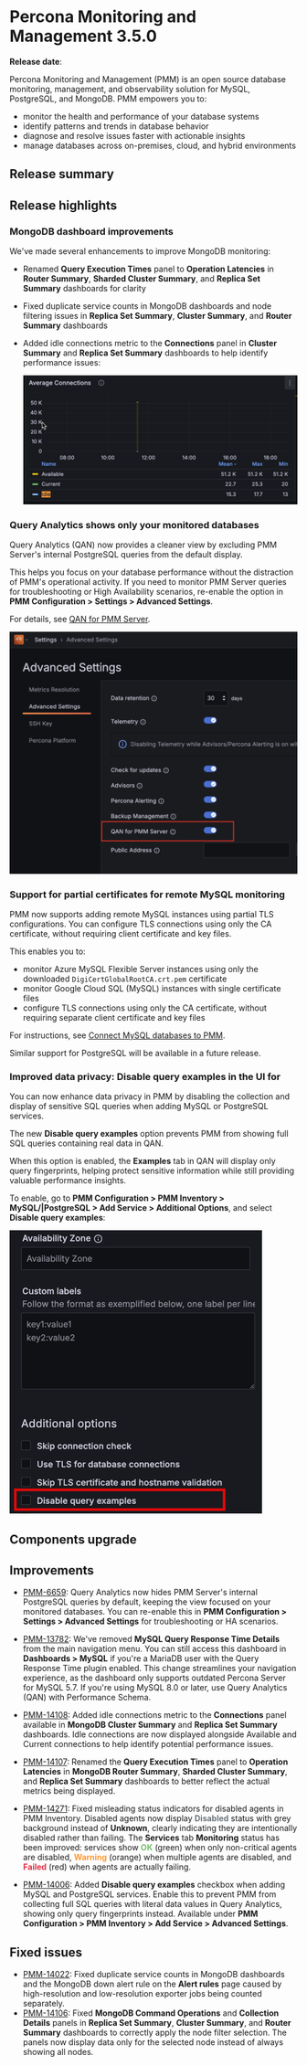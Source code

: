 # Percona Monitoring and Management 3.5.0

**Release date**:

Percona Monitoring and Management (PMM) is an open source database monitoring, management, and observability solution for MySQL, PostgreSQL, and MongoDB. PMM empowers you to: 

- monitor the health and performance of your database systems
- identify patterns and trends in database behavior
- diagnose and resolve issues faster with actionable insights
- manage databases across on-premises, cloud, and hybrid environments

## Release summary

## Release highlights

### MongoDB dashboard improvements

We've made several enhancements to improve MongoDB monitoring:

- Renamed **Query Execution Times** panel to **Operation Latencies** in **Router Summary**, **Sharded Cluster Summary**, and **Replica Set Summary** dashboards for clarity
- Fixed duplicate service counts in MongoDB dashboards and node filtering issues in **Replica Set Summary**, **Cluster Summary**, and **Router Summary** dashboards
- Added idle connections metric to the **Connections** panel in **Cluster Summary** and **Replica Set Summary** dashboards to help identify performance issues:

    ![Connections panel](../images/Idle_connections_panel.png)

### Query Analytics shows only your monitored databases

Query Analytics (QAN) now provides a cleaner view by excluding PMM Server's internal PostgreSQL queries from the default display.

This helps you focus on your database performance without the distraction of PMM's operational activity. If you need to monitor PMM Server queries for troubleshooting or High Availability scenarios, re-enable the option in **PMM Configuration > Settings > Advanced Settings**.

For details, see [QAN for PMM Server](../use/qan/index.md#qan-for-pmm-servers-internal-postgresql).

![QAN for PMM Server](../images/QAN-options.png)

### Support for partial certificates for remote MySQL monitoring
PMM now supports adding remote MySQL instances using partial TLS configurations. You can configure TLS connections using only the CA certificate, without requiring client certificate and key files. 

This enables you to:

- monitor Azure MySQL Flexible Server instances using only the downloaded `DigiCertGlobalRootCA.crt.pem` certificate
- monitor Google Cloud SQL (MySQL) instances with single certificate files
- configure TLS connections using only the CA certificate, without requiring separate client certificate and key files

For instructions, see [Connect MySQL databases to PMM](../install-pmm/install-pmm-client/connect-database/mysql/mysql.md).

Similar support for PostgreSQL will be available in a future release.

### Improved data privacy: Disable query examples in the UI for 

You can now enhance data privacy in PMM by disabling the collection and display of sensitive SQL queries when adding MySQL or PostgreSQL services.

The new **Disable query examples** option prevents PMM from showing full SQL queries containing real data in QAN.

When this option is enabled, the **Examples** tab in QAN will display only query fingerprints, helping protect sensitive information while still providing valuable performance insights.

To enable, go to **PMM Configuration > PMM Inventory > MySQL/|PostgreSQL > Add Service > Additional Options**, and select **Disable query examples**: 

![Disable Query Examples option](../images/Disable_query_examples.png)

## Components upgrade


## Improvements

- [PMM-6659](https://perconadev.atlassian.net/browse/PMM-6659): Query Analytics now hides PMM Server's internal PostgreSQL queries by default, keeping the view focused on your monitored databases. You can re-enable this in **PMM Configuration > Settings > Advanced Settings** for troubleshooting or HA scenarios.

- [PMM-13782](https://perconadev.atlassian.net/browse/PMM-13782): We've removed **MySQL Query Response Time Details** from the main navigation menu. You can still access this dashboard in **Dashboards > MySQL** if you're a MariaDB user with the Query Response Time plugin enabled.
This change streamlines your navigation experience, as the dashboard only supports outdated Percona Server for MySQL 5.7. If you're using MySQL 8.0 or later, use Query Analytics (QAN) with Performance Schema.

- [PMM-14108](https://perconadev.atlassian.net/browse/PMM-14108): Added idle connections metric to the **Connections** panel available in **MongoDB Cluster Summary** and **Replica Set Summary** dashboards. Idle connections are now displayed alongside Available and Current connections to help identify potential performance issues.

- [PMM-14107](https://perconadev.atlassian.net/browse/PMM-14107): Renamed the **Query Execution Times** panel to **Operation Latencies** in **MongoDB Router Summary**, **Sharded Cluster Summary**, and **Replica Set Summary** dashboards to better reflect the actual metrics being displayed.

- [PMM-14271](https://perconadev.atlassian.net/browse/PMM-14271): Fixed misleading status indicators for disabled agents in PMM Inventory. Disabled agents now display <b style="color:#6C757D;">Disabled</b> status with grey background instead of **Unknown**, clearly indicating they are intentionally disabled rather than failing. The **Services** tab **Monitoring** status has been improved: services show <b style="color:#73BF69;">OK</b> (green) when only non-critical agents are disabled, <b style="color:#FF9830;">Warning</b> (orange) when multiple agents are disabled, and <b style="color:#e02f44;">Failed</b> (red) when agents are actually failing.

- [PMM-14006](https://perconadev.atlassian.net/browse/PMM-14006): Added **Disable query examples** checkbox when adding MySQL and PostgreSQL services. Enable this to prevent PMM from collecting full SQL queries with literal data values in Query Analytics, showing only query fingerprints instead. Available under **PMM Configuration > PMM Inventory > Add Service > Advanced Settings**.

## Fixed issues
- [PMM-14022](https://perconadev.atlassian.net/browse/PMM-14022): Fixed duplicate service counts in MongoDB dashboards and the MongoDB down alert rule on the **Alert rules** page caused by high-resolution and low-resolution exporter jobs being counted separately.
- [PMM-14106](https://perconadev.atlassian.net/browse/PMM-14106): Fixed **MongoDB Command Operations** and **Collection Details** panels in **Replica Set Summary**, **Cluster Summary**, and **Router Summary** dashboards to correctly apply the node filter selection. The panels now display data only for the selected node instead of always showing all nodes.

